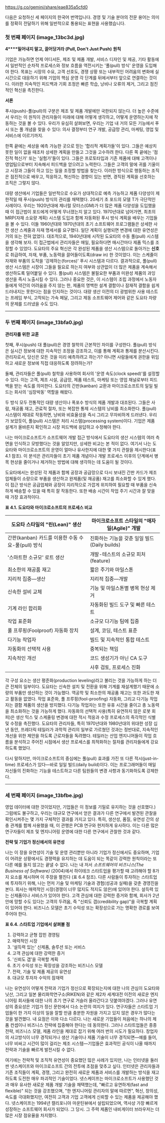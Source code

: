 https://g.co/gemini/share/eae835a5cfd0  


다음은 요청하신 세 페이지의 한국어 번역입니다. 경영 및 기술 분야의 전문 용어는 의미를 정확히 전달하기 위해 일반적으로 통용되는 표현을 사용했습니다.

### 첫 번째 페이지 (image_13bc3d.jpg)

**4****밀어내지 말고, 끌어당겨라 (Pull, Don't Just Push)** **원칙**

기업은 가능하면 언제 어디서든, 제조 및 제품 개발, 서비스 디자인 및 제공, 기타 활동에서 일반적인 순차적 프로세스와 정보 흐름을 역전시키는 '풀(pull) 방식' 운영을 도입해야 한다. 목표는 시장의 수요, 고객 선호도, 경쟁 상황 또는 내부적인 어려움의 변화에 실시간으로 대응하기 위해 기업의 핵심 운영 각 단계를 뒤에서부터 앞으로 연결하는 것이다. 이러한 지속적인 피드백과 기회 조정은 빠른 학습, 낭비나 오류의 제거, 그리고 점진적인 혁신을 촉진한다.

**서론**

푸시(push)-풀(pull)의 구분은 제조 및 제품 개발에만 국한되지 않는다. 더 높은 수준에서 우리는 이 원칙이 관리자들이 미래에 대해 어떻게 생각하고, 어떻게 운영하는지에 작동하는 것을 볼 수 있다. 우리가 유심히 살펴보면, 우리는 기업 내 거의 모든 기능에서 푸시 또는 풀 개념을 찾을 수 있다: 의사 결정부터 연구 개발, 공급망 관리, 마케팅, 영업 및 서비스에 이르기까지.

한쪽 끝에는 세상을 예측 가능한 곳으로 믿는 '합리적 계획가들'이 있다. 그들은 예상치 못한 일이 없을 때조차 상세한 계획을 만들고 그것을 고수하려 한다. 다른 쪽 끝에는 '점진적 혁신가' 또는 '실험가'들이 있다. 그들은 프로토타입과 기존 제품에 대해 고객이나 영업팀으로부터 지속해서 피드백을 얻으려고 노력한다. 그들은 고객의 말에 귀를 기울이고 시장과 그들이 하고 있는 일을 조정할 방법을 찾는다. 이러한 방식으로 행동하는 조직은 점진적으로 배우고, 적응하고, 혁신하는 경향이 있는 반면, 경직된 계획을 선호하는 조직은 그렇지 않다.

대량 생산에서 기업들은 일반적으로 수요가 상대적으로 예측 가능하고 제품 다양성이 제한적일 때 푸시(push) 방식의 관리를 채택했다. 20세기 초 포드의 모델 T가 극단적인 사례이다. 우리는 1920년대에 제너럴 모터스(GM)가 더 많은 제품 다양성을 도입했을 때 이 접근법이 포드에게 어떻게 무너졌는지 알고 있다. 1970년대로 넘어가면, 최초의 MRP(자재 소요량 계획) 시스템 도입과 함께 자동화된 푸시 방식 계획을 배우는 기업들을 볼 수 있다. 이들 1960년대와 1970년대의 초기 소프트웨어 프로그램들은 상세한 사전 생산 스케줄과 자재 명세서를 요구했다. 일단 계획이 실행되면 변경에 대한 유연성은 거의 또는 전혀 없었다. 대조적으로, 1940년대에 시작된 도요타의 수동 풀(pull) 시스템을 생각해 보자. 이 접근법에서 관리자들은 매일, 필요하다면 매시간마다 제품 믹스를 조정할 수 있었다. 도요타의 주요 혁신은 각 완성된 제품을 생산 시스템으로 돌아가는 **신호**로 취급하여, 자재, 부품, 노동력을 끌어들이도록(draw in) 한 것이었다. 이는 스케줄이 자재와 부품의 도착을 '강제하는(forces)' 푸시 시스템과 다르다. 결과적으로, 풀(pull) 생산 시스템은 시장이 그들을 필요로 하는지 여부와 상관없이 더 많은 제품을 계속해서 생산하도록 밀어붙일 수 있다. 풀(pull) 시스템은 불필요한 부품과 미완성 제품의 과잉 생산을 즉시 노출시킬 수 있다. 그러나 중요한 것은, 이 시스템이 조립 과정에서 노동자들에게 약간의 어려움을 주지 않는 한, 제품의 명백한 설계 결함이나 잠재적 결함을 쉽게 드러내지는 못한다는 점을 인지하는 것이다. 대량 생산 이전의 더 광범위한 사용 테스트는 프레임 부식, 고착되는 가속 페달, 그리고 제동 소프트웨어 제어와 같은 도요타 차량의 문제를 드러냈을 수도 있다.

---
### 두 번째 페이지 (image_13bfa0.jpg)

**관리자를 위한 교훈**

첫째, 푸시(push) 대 풀(pull)은 경영 철학의 근본적인 차이를 구성한다. 풀(pull) 방식은 실시간 정보에 대한 지속적인 조정을 강조하고, 이를 통해 계획과 통제를 분산시킨다. 관리자로서, 당신은 모든 것을 미리 예측하려고 하는가? 아니면 사람들에게 권한을 위임하고 새로운 정보에 직접 대응하도록 장려하는가?

둘째, 관리자들은 풀(pull) 철학을 사용하여 회사의 '운영 속도(clock speed)'를 설정할 수 있다. 이는 고객, 제조 시설, 공급망, 제품 테스트, 마케팅 또는 영업 채널로부터 피드백을 받는 속도를 의미한다. 도요타의 간판(kanban) 교환과 마이크로소프트의 일일 빌드는 회사의 '심장박동' 역할을 해왔다.

두 방식 모두 전통적인 대량 생산이나 폭포수 방식의 제품 개발과 대조된다. 그들은 사람, 재공품 재고, 관료적 절차, 또는 복잡한 통제 시스템의 낭비를 최소화한다. 풀(pull) 시스템이 제대로 작동하면, 낭비와 비효율성을 즉시 그리고 무자비하게 드러낸다. 우리가 보았듯이, 풀(pull) 시스템은 처리 시스템(processing system)이다. 기업은 제품 설계가 올바른지 확인하고 시장 피드백에 응답하고 수정해야 한다.

나는 마이크로소프트가 소프트웨어 개발 접근 방식에서 도요타의 생산 시스템의 여러 측면을 인식하고 모방했다는 것을 알았지만, 상세한 비교는 본 적이 없다. 여기서 나는 도요타와 마이크로소프트의 운영이 얼마나 유사한지에 대한 몇 가지 관찰을 제시한다(표 4.1 참조). 이 분석은 관리자들이 초기 제품 개념이나 개발 프로세스 이후의 단계에서 병목 현상을 줄이거나 제거하는 방법에 대해 생각하는 데 도움이 될 것이다.

도요타에서는 완성된 각 제품과 함께 공장과 공급망으로 다시 보내진 간판 카드가 제조업체들이 소량으로 부품을 생산하고 완제품(및 재공품) 재고를 최소화할 수 있게 했다. 이 접근 방식은 공급업체와 공장이 지리적으로 가깝게 위치하여 필요할 때 부품을 신속하게 배송할 수 있을 때 특히 잘 작동한다. 또한 배송 시간이 작업 주기 시간과 잘 맞을 때 가장 효과적이다.

**표 4.1. 도요타와 마이크로소프트의 프로세스 비교**

| 도요타 스타일의 "린(Lean)" 생산 | 마이크로소프트 스타일의 "애자일(Agile)" 개발 |
| --- | --- |
| 간판(kanban) 카드를 이용한 수동 수요-풀(pull) 방식 | 진화하는 기능을 갖춘 일일 빌드(Daily builds) |
| '스마트한 소규모' 로트 생산 | 개발-테스트의 소규모 피처(feature) |
| 최소한의 재공품 재고 | 짧은 주기와 마일스톤 |
| 지리적 집중—생산 | 지리적 집중—개발 |
| 신속한 설비 교체 | 기능 및 마일스톤별 병목 현상 제거 |
| 기계 라인 합리화 | 자동화된 빌드 도구 및 빠른 테스트 |
| 작업 표준화 | 소규모 다기능 팀에 집중 |
| 풀 프루핑(Foolproof) 자동화 장치 | 설계, 코딩, 테스트 표준 |
| 다기능 작업자 | 빌드 및 지속적인 통합 테스트 |
| 자동화의 선택적 사용 | 중복되는 책임 |
| 지속적인 개선 | 코드 생성기가 아닌 CA 도구 |
| | 사후 검토, 프로세스 진화 |

각 구성 요소는 생산 평준화(production leveling)라고 불리는 것을 가능하게 하는 더 큰 전체의 일부이다. 도요타는 신속한 설치 및 전환을 위해 기계를 재설계했기 때문에 소량의 부품만 생산하는 것이 가능했다. 역공학 및 최소한의 재공품 재고는 또한 과도한 재고 활동을 없앴다. 작업 표준화, 풀 프루핑(fool-proofing) 자동화, 그리고 다기능 작업자는 결함 제품의 생산을 방지했다. 다기능 작업자는 또한 유휴 시간을 줄이고 총 노동력을 최소화하는 것을 가능하게 했다. 자동화의 선택적 사용(특히 유연하지 않은 로봇 회피)은 생산 믹스 및 스케줄링 변경에 대한 적시 적응과 수정 프로세스의 즉각적인 식별 및 수정을 촉진했다. 도요타의 관리자들, 특히 1970년대와 1980년대의 위대한 성장 십 년 동안, 프레더릭 테일러가 과학적 관리의 일부로 가르쳤던 것과는 정반대로, 지속적인 개선을 위한 제안을 하도록 근로자들을 독려했다. 테일러는 산업 엔지니어들이 작업 흐름을 분석하고 주어진 시점에서 생산 프로세스를 최적화하는 절차를 관리자들에게 강요하도록 했었다.

다시 말하지만, 마이크로소프트의 중심에는 풀(pull) 효과를 가진 또 다른 적시(just-in-time) 프로세스가 있다—바로 일일 빌드(daily build)이다. 이는 프로그래머들이 매일 자신들의 진화하는 기능을 테스트하고 다른 팀원들의 변경 사항과 동기화하도록 강제한다.

---
### 세 번째 페이지 (image_13bfbe.jpg)

영업 데이터에 대한 것이었지만, 기업들은 이 정보를 기밀로 유지하는 것을 선호했다.) 그럼에도 불구하고, 우리는 대규모 연구에서 얻은 결과가 다른 연구에서 발견된 관찰을 확인시켜주는 몇 가지 구체적인 결과를 가지고 있다. 특히, 생산성, 품질, 유연성 간의 상충 관계를 함께 사용했을 때, 이 관행은 PCB 연구와 현저하게 유사하다. 이는 다른 많은 연구자들이 제조 및 엔지니어링 운영에 대한 다른 연구에서 관찰한 것과 같다.

**전략 및 기업가 정신에서의 유연성**

나는 이 장을 유연성이 기술 및 운영 관리뿐만 아니라 기업가 정신에서도 중요하며, 기업이 어려운 상황에서도 경쟁력을 유지하는 데 도움이 되는 똑같이 강력한 원칙이라는 또 다른 예를 들지 않고는 끝낼 수 없다. 나는 내 저서 *소프트웨어의 비즈니스(The Business of Software)* (2004)에서 하이테크 스타트업을 평가할 때 고려해야 할 8가지 요소를 제시하며 이 주장을 펼친다 (표 6.4 참조). 다른 사람들이 투자하는 스타트업에 투자하기 위해, 나는 먼저 기술 및 마케팅 기술과 경험(성공과 실패)을 갖춘 경영진을 본다. 회사는 매력적인 시장(경쟁이 너무 많지도 적지도 않은)에 있어야 한다. 설득력 있는 신제품이나 서비스가 있어야 한다. 고객 관심에 대한 강력한 증거와 함께, 회사가 2년 안에 망할 수도 있다는 고객의 두려움, 즉 "신뢰도 갭(credibility gap)"을 극복할 계획이 있어야 한다. 비즈니스 모델은 초기 수익성 또는 확장성으로 가는 명확한 경로를 보여주어야 한다.

**표 6.4. 스타트업 기업에서 살펴볼 점**

1. 강력하고 균형 잡힌 경영팀
2. 매력적인 시장
3. '설득력 있는' 신제품, 솔루션 또는 서비스
4. 고객 관심에 대한 강력한 증거
5. '신뢰도 갭'을 극복할 계획
6. 초기 수익성 또는 확장성을 강조하는 비즈니스 모델
7. 전략, 기술 및 제품 제공의 유연성
8. 대규모 투자자 수익의 잠재력

나는 유연성이 어떻게 전략과 기업가 정신으로 확장되는지에 대한 나의 관심이 도요타와 닛산, 그리고 일본 물리화학연구소(RIKEN)와 같은 제2차 세계대전 이전의 새로운 엔지니어링 회사들에 대한 나의 초기 연구로 거슬러 올라간다고 덧붙여야겠다. 그러나 유연성의 중요성은 기업가 정신 문헌에서 다소 논란의 여지가 있다. 연구자들은 스타트업 기업들이 한 가지 이상의 일을 잘할 만큼 충분한 자원을 가지고 있지 않은 경우가 많다는 것을 발견했다. 내 요점은 이와 다소 다르다. 나는 새로운 기업들이 처음에는 하나의 제품 컨셉이나 비즈니스 전략에 집중해야 한다는 데 동의한다. 그러나 스타트업들은 종종 전략, 비즈니스 모델, 제품 라인을 제대로 잡기 위해 여러 번의 시도가 필요하다. 창업자의 사고방식이 너무 경직되거나 생산 기술이나 제품 기술이 너무 경직되면—예를 들어, 너무 비싸고 시간이 많이 걸리는 제조 시스템—기업들은 효과적인 공식이 나올 때까지 전략과 기술을 빠르게 발전시킬 수 없다.

여기에는 전략적 및 조직적 유연성이 중요했던 많은 사례가 있지만, 나는 인터넷을 둘러싼 넷스케이프와 마이크로소프트 간의 전투에 초점을 맞추고 싶다. 인터넷은 관리자들과 기존 조직들이 계획, 경쟁, 그리고 완전히 새로운 제품과 서비스를 개발하는 방식을 재고하도록 도전한 매우 파괴적인 기술이었다. 넷스케이프는 마이크로소프트가 사용했던 것과 매우 유사한 새로운 제품 개발 기술을 채택했는데, "빠르고 유연하게(fast and flexible)" 되는 것을 강조했으며, "한 엔지니어링 관리자의 말에 따르면", 혁신, 창의성, 속도를 극대화했지만, 여전히 고객과 기업 고객에게 신뢰할 수 있는 제품을 제공해야 했다. 넷스케이프는 1994년 캘리포니아 마운틴뷰에서 설립되었으며, 역사상 가장 빠르게 성장하는 소프트웨어 회사가 되었다. 그 당시. 그 주력 제품인 내비게이터 브라우저는 더 많은 시장 점유율을 차지했다.